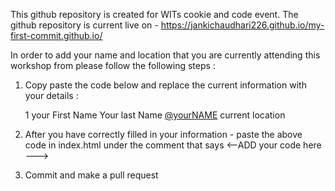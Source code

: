 This github repository is created for WITs cookie and code event. 
The github repository is current live on  - https://jankichaudhari226.github.io/my-first-commit.github.io/

In order to add your name and location that you are currently attending this workshop from please follow the following steps : 
1. Copy paste the code below and replace the current information with your details : 
   <tr>
          <th scope="row">1</th>
          <td>your First Name</td>
          <td>Your last Name</td>
          <td><a href="https://www.linkedin.com/in/yourUSERNAME/">@yourNAME<a></td>
          <td>current location<td>

   </tr>
2. After you have correctly filled in your information - paste the above code in index.html under the comment that says
<--ADD your code here ---> 
3. Commit and make a pull request 
